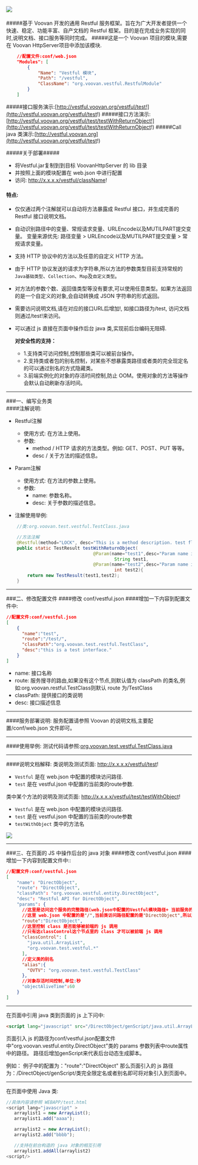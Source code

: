 ![](http://git.oschina.net/uploads/images/2016/0510/122514_7d971a34_116083.jpeg)
=======================================================================================
#####基于 Voovan 开发的通用 Restful 服务框架。旨在为广大开发者提供一个快速、稳定、功能丰富、自产文档的 Restful 框架。目的是在完成业务实现的同时,说明文档、接口服务等同时完成。
#####这是一个 Voovan 项目的模块,需要在 Voovan HttpServer项目中添加该模块.
```json
    //配置文件:conf/web.json
    "Modules": [
        {
            "Name": "Vestful 模块",                                      //模块名称
            "Path": "/vestful",                                          //模块路径
            "ClassName": "org.voovan.vestful.RestfulModule"             //模块处理器
        }
    ]
```
#####接口服务演示:[http://vestful.voovan.org/vestful/test!](http://vestful.voovan.org/vestful/test!)
#####接口方法演示:[http://vestful.voovan.org/vestful/test/testWithReturnObject!](http://vestful.voovan.org/vestful/test/testWithReturnObject!)
#####Call java 类演示:[http://vestful.voovan.org](http://vestful.voovan.org/vestful/test!)

#####关于部署##### 
   - 将Vestful.jar复制到到目标 VoovanHttpServer 的 lib 目录
   - 并按照上面的模块配置在 web.json 中进行配置
   - 访问: http://x.x.x.x/vestful/className!

#### 特点:
 - 仅仅通过两个注解就可以自动将方法暴露成 Restful 接口，并生成完善的Restful 接口说明文档。
 - 自动识别路径中的变量、常规请求变量、URLEncode以及MUTILPART提交变量。
       变量来源优先: 路径变量 > URLEncode以及MUTILPART提交变量 > 常规请求变量。
 - 支持 HTTP 协议中的方法以及任意的自定义 HTTP 方法。
 - 由于 HTTP 协议发送的请求为字符串,所以方法的参数类型目前支持常规的 `Java基础类型`、`Collection`、`Map`及`自定义类型`。
 - 对方法的参数个数、返回值类型等没有要求,可以使用任意类型。如果方法返回的是一个自定义的对象,会自动转换成 JSON 字符串的形式返回。
 - 需要访问说明文档,请在对应的接口URL后增加!, 如接口路径为/test, 访问文档则通过/test!来访问。
 - 可以通过 js 直接在页面中操作后台 java 类,实现前后台编码无阻碍.

    **对安全性的支持：**
    * 1.支持类可访问控制,控制那些类可以被前台操作。
    * 2.支持类或者包的别名控制，对某些不想暴露类路径或者类的完全现定名的可以通过别名的方式隐藏类。
    * 3.前端实例化的对象的存活时间控制,防止 OOM。使用对象的方法等操作会默认自动刷新存活时间。
 
------------------------------------------
###一、编写业务类  
####注解说明:
- Restful注解
    - 使用方式: 在方法上使用。
    - 参数: 
         - method / HTTP 请求的方法类型。例如: GET、POST、PUT 等等。
         - desc   / 关于方法的描述信息。
     
- Param注解
    - 使用方式: 在方法的参数上使用。
    - 参数: 
         - name: 参数名称。
         - desc: 关于参数的描述信息。
         
- 注解使用举例:
```java
    //类:org.voovan.test.vestful.TestClass.java

    //方法注解
    @Restful(method="LOCK", desc="This is a method description. test float param")
    public static TestResult testWithReturnObject(
                                 @Param(name="test1",desc="Param name is test1, type is String") //参数注解
                                         String test1,
                                 @Param(name="test2",desc="Param name is test2. type is int") //参数注解
                                         int test2){
        return new TestResult(test1,test2);
    }
```

------------------------------------------
###二、修改配置文件
####修改 conf/vestful.json
####增加一下内容到配置文件中:
```JSON
//配置文件:conf/vestful.json
[
    {
      "name":"test",
      "route":"/test/", 
      "classPath":"org.voovan.test.restful.TestClass",
      "desc":"this is a test interface."
    }
]
```
 - name: 接口名称
 - route: 服务搜寻的路由,如果没有这个节点,则默认值为 classPath 的类名,例如:org.voovan.restful.TestClass则默认 route 为/TestClass
 - classPath: 提供接口的类说明
 - desc: 接口描述信息
 
--------------------------------------------

####服务部署说明:
   服务配置请参照 Voovan 的说明文档,主要配置/conf/web.json 文件即可。

----------------------------------------------

####使用举例:
测试代码请参照:[org.voovan.test.vestful.TestClass.java](https://git.oschina.net/helyho/Vestful/blob/master/src/test/java/org/voovan/test/vestful/TestClass.java)


----------------------------------------------

####说明文档解释:
类说明及测试页面: http://x.x.x.x/vestful/test!
   - `Vestful` 是在 web.json 中配置的模块访问路径.
   - `test` 是在 vestful.json 中配置的当前类的route参数.

类中某个方法的说明及测试页面: http://x.x.x.x/vestful/test/testWithObject!
   - `Vestful` 是在 web.json 中配置的模块访问路径.
   - `test` 是在 vestful.json 中配置的当前类的route参数
   - `testWithObject` 类中的方法名


![](http://git.oschina.net/uploads/images/2017/0314/125853_9e52bc93_116083.png "")

----------------------------------------------

###三、在页面的 JS 中操作后台的 java 对象
####修改 conf/vestful.json
####增加一下内容到配置文件中::
```JSON
//配置文件:conf/vestful.json
[
    "name": "DirectObject",
    "route": "DirectObject",
    "classPath": "org.voovan.vestful.entity.DirectObject",
    "desc": "Restful API for DirectObject",
    "params": {
      //这里是访问这个服务的完整路径(web.json中配置的Vestful模块路径+ 当前服务的类路径)
      //这里 web.json 中配置的是"/",当前类访问路径配置的是"DirectObject",所以通过/DirectObject来访问
      "route":"DirectObject",
      //这里控制 class 是否能够被前端的 js 调用
      //只有这classControl这个节点里的 class 才可以被前端 js 调用
      "classControl": [
        "java.util.ArrayList",
        "org.voovan.test.vestful.*"
      ],
      //定义类的别名
      "alias":{
        "OVTV": "org.voovan.test.vestful.TestClass"
      },
      //对象存活时间控制,单位:秒
      "objectAliveTime":60
    }
]
```
----------------------------------------------
在页面中引用 java 类到页面的 js 上下问中:
```html
<script lang="javascript" src="/DirectObject/genScript/java.util.ArrayList"></script>
```
页面引入 js 的路径为conf/vestful.json配置文件中"org.voovan.vestful.entity.DirectObject"类的 params 参数列表中route属性中的路径。
路径后增加genScript来代表后台动态生成脚本。

例如：
    例子中的配置为："route":"DirectObject"
    那么页面引入的 js 路径为：/DirectObject/genScript/类完全限定名或者别名即可将对象引入到页面中。

----------------------------------------------

在页面中使用 Java 类:
```javascript
//具体内容请参照 WEBAPP/test.html
<script lang="javascript" >
   arraylist1 = new ArrayList();
   arraylist1.add("aaaa");

   arraylist2 = new ArrayList();
   arraylist2.add("bbbb");

   //支持在前台构造的 java 对象的相互引用
   arraylist1.addAll(arraylist2)
<script/>

```
